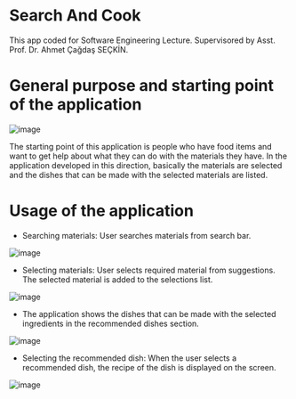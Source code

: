 # Search And Cook

This app coded for Software Engineering Lecture. Supervisored by Asst. Prof. Dr. Ahmet Çağdaş SEÇKİN.

# General purpose and starting point of the application

![image](https://user-images.githubusercontent.com/92645933/150185185-0d2c9867-e7e5-487a-8ac2-7572a0a8a682.png)

The starting point of this application is people who have food items and want to get help about what they can do with the materials they have.
In the application developed in this direction, basically the materials are selected and the dishes that can be made with the selected materials are listed.

# Usage of the application

- Searching materials: User searches materials from search bar.

![image](https://user-images.githubusercontent.com/92645933/150184974-c8d99ef0-19dc-4a57-9c53-e54aee822c19.png)

- Selecting materials: User selects required material from suggestions. The selected material is added to the selections list.

![image](https://user-images.githubusercontent.com/92645933/150185585-4a569165-a96f-4855-92ad-85120d14eef8.png)

- The application shows the dishes that can be made with the selected ingredients in the recommended dishes section.

![image](https://user-images.githubusercontent.com/92645933/150185824-86fbde5b-5dd2-4088-9784-1b56bc011de0.png)

- Selecting the recommended dish: When the user selects a recommended dish, the recipe of the dish is displayed on the screen.

![image](https://user-images.githubusercontent.com/92645933/150186407-306d632d-aad9-40fb-9e01-0c434e10bb74.png)


